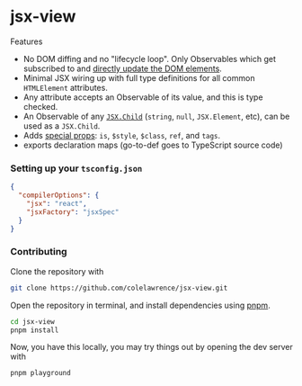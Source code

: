 # jsx-view

Features

- No DOM diffing and no "lifecycle loop". Only Observables which get subscribed to and [directly update the DOM elements](src/examples/observable-elements.spec.tsx).
- Minimal JSX wiring up with full type definitions for all common `HTMLElement` attributes.
- Any attribute accepts an Observable of its value, and this is type checked.
- An Observable of any [`JSX.Child`](src/lib/jsxSpec.ts) (`string`, `null`, `JSX.Element`, etc), can be used as a `JSX.Child`.
- Adds [special props](src/lib/declare/declare-special-props.ts): `is`, `$style`, `$class`, `ref`, and `tags`.
- exports declaration maps (go-to-def goes to TypeScript source code)

### Setting up your `tsconfig.json`

```json
{
  "compilerOptions": {
    "jsx": "react",
    "jsxFactory": "jsxSpec"
  }
}
```


### Contributing

Clone the repository with
```sh
git clone https://github.com/colelawrence/jsx-view.git
```

Open the repository in terminal, and install dependencies using [pnpm](https://pnpm.io/).
```sh
cd jsx-view
pnpm install
```

Now, you have this locally, you may try things out by opening the
dev server with
```sh
pnpm playground
```
